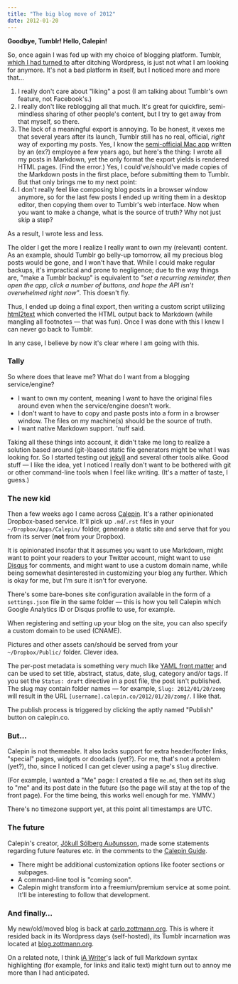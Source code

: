 ```yaml
---
title: "The big blog move of 2012"
date: 2012-01-20
---
```


<summary><strong>Goodbye, Tumblr!  Hello, Calepin!</strong></summary>

So, once again I was fed up with my choice of blogging platform.   Tumblr, [which I had turned to][tumblr-switch] after ditching Wordpress, is just not what I am looking for anymore.  It's not a bad platform in itself, but I noticed more and more that…

1. I really don't care about "liking" a post (I am talking about Tumblr's own feature, not Facebook's.)
2. I really don't like reblogging all that much.  It's great for quickfire, semi-mindless sharing of other people's content, but I try to get away from that myself, so there.
3. The lack of a meaningful export is annoying.  To be honest, it vexes me that several years after its launch, Tumblr still has no real, official, _right_ way of exporting my posts.  Yes, I know the [semi-official Mac app][tumblr-exporter] written by an (ex?) employee a few years ago, but here's the thing: I wrote all my posts in Markdown, yet the only format the export yields is rendered HTML pages.  (Find the error.)  Yes, I could've/should've made copies of the Markdown posts in the first place, before submitting them to Tumblr.  But that only brings me to my next point:
4. I don't really feel like composing blog posts in a browser window anymore, so for the last few posts I ended up writing them in a desktop editor, then copying them over to Tumblr's web interface.  Now when you want to make a change, what is the source of truth?  Why not just skip a step?

As a result, I wrote less and less.

The older I get the more I realize I really want to own my (relevant) content.  As an example, should Tumblr go belly-up tomorrow, all my precious blog posts would be gone, and I won't have that.  While I could make regular backups, it's impractical and prone to negligence; due to the way things are, "make a Tumblr backup" is equivalent to _"set a recurring reminder, then open the app, click a number of buttons, and hope the API isn't overwhelmed right now"_.  This doesn't fly.

Thus, I ended up doing a final export, then writing a custom script utilizing [html2text][html2text] which converted the HTML output back to Markdown (while mangling all footnotes — that was fun).  Once I was done with this I knew I can never go back to Tumblr.

In any case, I believe by now it's clear where I am going with this.


### Tally

So where does that leave me?  What do I want from a blogging service/engine?

- I want to own my content, meaning I want to have the original files around even when the service/engine doesn't work.
- I don't want to have to copy and paste posts into a form in a browser window.  The files on my machine(s) should be the source of truth.
- I want native Markdown support.  'nuff said.

Taking all these things into account, it didn't take me long to realize a solution based around (git-)based static file generators might be what I was looking for.  So I started testing out [jekyll][jekyll] and several other tools alike.  Good stuff — I like the idea, yet I noticed I really don't want to be bothered with git or other command-line tools when I feel like writing.  (It's a matter of taste, I guess.)


### The new kid

Then a few weeks ago I came across [Calepin][calepin].  It's a rather opinionated Dropbox-based service.  It'll pick up `.md`/`.rst` files in your `~/Dropbox/Apps/Calepin/` folder, generate a static site and serve that for you from its server (**not** from your Dropbox).

It is opinionated insofar that it assumes you want to use Markdown, might want to point your readers to your Twitter account, might want to use [Disqus][disqus] for comments, and might want to use a custom domain name, while being somewhat desinterested in customizing your blog any further.  Which is okay for me, but I'm sure it isn't for everyone.

There's some bare-bones site configuration available in the form of a `settings.json` file in the same folder — this is how you tell Calepin which Google Analytics ID or Disqus profile to use, for example.

When registering and setting up your blog on the site, you can also specify a custom domain to be used (CNAME).

Pictures and other assets can/should be served from your `~/Dropbox/Public/` folder.  Clever idea.

The per-post metadata is something very much like [YAML front matter][yaml-fm] and can be used to set title, abstract, status, date, slug, category and/or tags.  If you set the `Status: draft` directive in a post file, the post isn't published.  The slug may contain folder names — for example, `Slug: 2012/01/20/zomg` will result in the URL `[username].calepin.co/2012/01/20/zomg/`.  I like that.

The publish process is triggered by clicking the aptly named "Publish" button on calepin.co.


### But…

Calepin is not themeable.  It also lacks support for extra header/footer links, "special" pages, widgets or doodads (yet?).  For me, that's not a problem (yet?), tho, since I noticed I can get clever using a page's `Slug` directive.

(For example, I wanted a "Me" page: I created a file `me.md`, then set its slug to "me" and its post date in the future (so the page will stay at the top of the front page).  For the time being, this works well enough for me.  YMMV.)

There's no timezone support yet, at this point all timestamps are UTC.


### The future

Calepin's creator, [Jökull Sólberg Auðunsson][jokull], made some statements regarding future features etc. in the comments to the [Calepin Guide][guide].

* There might be additional customization options like footer sections or subpages.
* A command-line tool is "coming soon".
* Calepin might transform into a freemium/premium service at some point.  It'll be interesting to follow that development.


### And finally…

My new/old/moved blog is back at [carlo.zottmann.org][blog-new].  This is where it resided back in its Wordpress days (self-hosted), its Tumblr incarnation was located at [blog.zottmann.org][blog-old].

On a related note, I think [iA Writer][iawriter]'s lack of full Markdown syntax highlighting (for example, for links and italic text) might turn out to annoy me more than I had anticipated.


[tumblr-switch]: http://carlo.zottmann.org/2009/10/14/the-big-blog-move-of-2009
[iawriter]: http://www.iawriter.com/
[tumblr-exporter]: http://www.tumblr.com/goodies
[html2text]: https://github.com/aaronsw/html2text
[jekyll]: http://jekyllrb.com/
[calepin]: http://calepin.co/
[disqus]: http://disqus.com/
[yaml-fm]: https://github.com/mojombo/jekyll/wiki/yaml-front-matter
[jokull]: http://jokull.calepin.co/
[guide]: http://jokull.calepin.co/calepin-guide.html
[blog-new]: http://carlo.zottmann.org/
[blog-old]: http://blog.zottmann.org/

